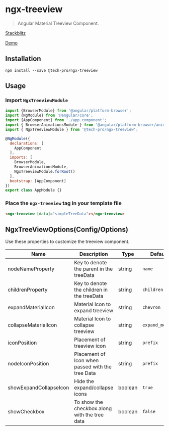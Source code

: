 # ngx-treeview
> Angular Material Treeview Component. 

[Stackblitz](https://stackblitz.com/edit/angular-ivy-gbgatx)

[Demo](https://angular-ivy-gbgatx.stackblitz.io)

## Installation
    npm install --save @tech-pro/ngx-treeview

## Usage

### Import `NgxTreeviewModule`

```javascript
import {BrowserModule} from '@angular/platform-browser';
import {NgModule} from '@angular/core';
import {AppComponent} from './app.component';
import { BrowserAnimationsModule } from '@angular/platform-browser/animations';
import { NgxTreeviewModule } from '@tech-pro/ngx-treeview';

@NgModule({
  declarations: [
    AppComponent
  ],
  imports: [
    BrowserModule,
    BrowserAnimationsModule,
    NgxTreeviewModule.forRoot()
  ],
  bootstrap: [AppComponent]
})
export class AppModule {}
```

### Place the `ngx-treeview` tag in your template file

```html
<ngx-treeview [data]="simpleTreeData"></ngx-treeview>
```




## NgxTreeViewOptions(Config/Options)

Use these properties to customize the treeview component.

| Name | Description | Type | Default | Optional |
| --- | --- | --- | --- | --- |
| nodeNameProperty | Key to denote the parent in the treeData | string | `name` | true |
| childrenProperty | Key to denote the children in the treeData | string | `children` | true |
| expandMaterialIcon  | Material Icon to expand treeview | string | `chevron_right` | true |
| collapseMaterialIcon | Material Icon to collapse treeview | string | `expand_more` | true |
| iconPosition | Placement of treeview icon | string | `prefix` | true |
| nodeIconPosition | Placement of Icon when passed with the tree Data | string | `prefix` | true |
| showExpandCollapseIcon | Hide the expand/collapse icons | boolean | `true` | true |
| showCheckbox | To show the checkbox along with the tree data | boolean | `false` | true |